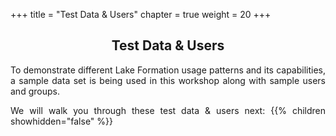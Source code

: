+++
title = "Test Data & Users"
chapter = true
weight = 20
+++

<div style="text-align: justify">
<center><h2>Test Data & Users</h2></center>

To demonstrate different Lake Formation usage patterns and its capabilities, a sample data set is being used in this workshop along with sample users and groups.

We will walk you through these test data & users next:
{{% children showhidden="false" %}}
</div>
